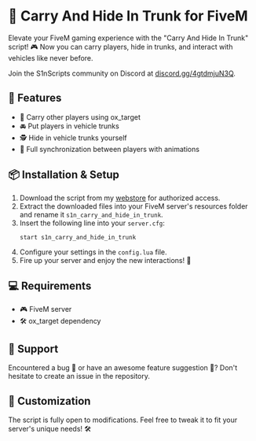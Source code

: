 # 🚗 Carry And Hide In Trunk for FiveM

Elevate your FiveM gaming experience with the "Carry And Hide In Trunk" script! 🎮 Now you can carry players, hide in trunks, and interact with vehicles like never before.

Join the S1nScripts community on Discord at [discord.gg/4gtdmjuN3Q](https://discord.gg/4gtdmjuN3Q).

## 🌟 Features
- 🤝 Carry other players using ox_target
- 🚘 Put players in vehicle trunks
- 🕵️ Hide in vehicle trunks yourself
- 🔄 Full synchronization between players with animations

## 📦 Installation & Setup
1. Download the script from my [webstore](https://store.s1nscripts.com) for authorized access.
2. Extract the downloaded files into your FiveM server's resources folder and rename it `s1n_carry_and_hide_in_trunk`.
3. Insert the following line into your `server.cfg`:
    ```
    start s1n_carry_and_hide_in_trunk
    ```
4. Configure your settings in the `config.lua` file.
5. Fire up your server and enjoy the new interactions! 🌈

## 💻 Requirements
- 🎮 FiveM server
- 🛠 ox_target dependency

## 💬 Support
Encountered a bug 🐞 or have an awesome feature suggestion 🌠? Don't hesitate to create an issue in the repository.

## 🎨 Customization
The script is fully open to modifications. Feel free to tweak it to fit your server's unique needs! 🛠
